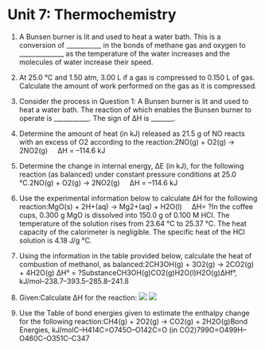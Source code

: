 # Unit 7: Thermochemistry

1. A Bunsen burner is lit and used to heat a water bath. This is a conversion of ___________ in the bonds of methane gas and oxygen to ______________ as the temperature of the water increases and the molecules of water increase their speed.


2. At 25.0 °C and 1.50 atm, 3.00 L if a gas is compressed to 0.150 L of gas. Calculate the amount of work performed on the gas as it is compressed.


3. Consider the process in Question 1: A Bunsen burner is lit and used to heat a water bath. The reaction of which enables the Bunsen burner to operate is ___________. The sign of ΔH is _______. 


4. Determine the amount of heat (in kJ) released as 21.5 g of NO reacts with an excess of O2 according to the reaction:2NO(g) + O2(g) → 2NO2(g)&nbsp;&nbsp;&nbsp;&nbsp;&nbsp;ΔH = –114.6 kJ


5. Determine the change in internal energy, ΔE (in kJ), for the following reaction (as balanced) under constant pressure conditions at 25.0 °C.2NO(g) + O2(g) → 2NO2(g)&nbsp;&nbsp;&nbsp;&nbsp;&nbsp;ΔH = –114.6 kJ


6. Use the experimental information below to calculate ΔH for the following reaction:MgO(s) + 2H+(aq) → Mg2+(aq) + H2O(l)&nbsp;&nbsp;&nbsp;&nbsp;&nbsp;ΔH= ?In the coffee cups, 0.300 g MgO is dissolved into 150.0 g of 0.100 M HCl.  The temperature of the solution rises from 23.64 °C to 25.37 °C. The heat capacity of the calorimeter is negligible. The specific heat of the HCl solution is 4.18 J/g °C.


7. Using the information in the table provided below, calculate the heat of combustion of methanol, as balanced:2CH3OH(g) + 3O2(g) → 2CO2(g) + 4H2O(g)     ΔH° = ?SubstanceCH3OH(g)CO2(g)H2O(l)H2O(g)ΔHf°, kJ/mol–238.7–393.5–285.8–241.8


8. Given:Calculate ΔH for the reaction:
![](https://d396qusza40orc.cloudfront.net/chemistry1/images/Chemistry_Thermochemistry_Assess_8_1.png)
![](https://d396qusza40orc.cloudfront.net/chemistry1/images/Chemistry_Thermochemistry_Assess_8_2.png)


9. Use the Table of bond energies given to estimate the enthalpy change for the following reaction:CH4(g) + 2O2(g) → CO2(g) + 2H2O(g)Bond Energies, kJ/molC–H414C=O745O–O142C=O (in CO2)799O=O499H–O460C–O351C–C347


